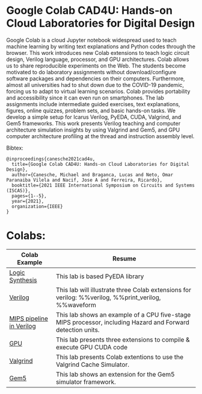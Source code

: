 # Google Colab CAD4U: Hands-on Cloud Laboratories for Digital Design

Google Colab is a cloud Jupyter notebook widespread used to teach machine learning by writing text explanations and Python codes through the browser. This work introduces new Colab extensions to teach logic circuit design, Verilog language, processor, and GPU architectures. Colab allows us to share reproducible experiments on the Web. The students become motivated to do laboratory assignments without download/configure software packages and dependencies on their computers. Furthermore, almost all universities had to shut down due to the COVID-19 pandemic, forcing us to adapt to virtual learning scenarios. Colab provides portability and accessibility since it can even run on smartphones. The lab assignments include intermediate guided exercises, text explanations, figures, online quizzes, problem sets, and basic hands-on tasks. We develop a simple setup for Icarus Verilog, PyEDA, CUDA, Valgrind, and Gem5 frameworks. This work presents Verilog teaching and computer architecture simulation insights by using Valgrind and Gem5, and GPU computer architecture profiling at the thread and instruction assembly level.

Bibtex:

```
@inproceedings{canesche2021cad4u,
  title={Google Colab CAD4U: Hands-on Cloud Laboratories for Digital Design},
  author={Canesche, Michael and Braganca, Lucas and Neto, Omar Paranaiba Vilela and Nacif, Jose A and Ferreira, Ricardo},
  booktitle={2021 IEEE International Symposium on Circuits and Systems (ISCAS)},
  pages={1--5},
  year={2021},
  organization={IEEE}
}
```

# Colabs:

| Colab Example | Resume |
|---|---|
| [Logic Synthesis](https://colab.research.google.com/drive/1AeVOU2mHccKqOkhd9KhY6-ooqtC0dJYU?usp=sharing) | This lab is based PyEDA library |
| [Verilog](https://colab.research.google.com/drive/1kjGZU3p3AL__A0t7i6H9BHvKIdxTiP8-?usp=sharing) | This lab will illustrate three Colab extensions for verilog: %%verilog, %%print_verilog, %%waveform | 
| [MIPS pipeline in Verilog](https://colab.research.google.com/drive/1LdvGAd7kNDFEq9UPzxOt-cxPMvftqktv?usp=sharing)| This lab shows an example of a CPU five-stage MIPS processor, including Hazard and Forward detection units. |
| [GPU](https://colab.research.google.com/drive/1cKatrGThEwsCx9RUDMBxraz-mmU1fqJc?usp=sharing) | This lab presents three extensions to compile & execute GPU CUDA code |
| [Valgrind](https://colab.research.google.com/drive/1ZOozqNX-VlOobMb5H1IDXEdMuzJ-38Du?usp=sharing) | This lab presents Colab extentions to use the Valgrind Cache Simulator. |
| [Gem5](https://colab.research.google.com/drive/1Rqnl-4Py76mofFyWYiEZ69M_MPoFIUsS?usp=sharing) | This lab shows an extension for the Gem5 simulator framework. |
